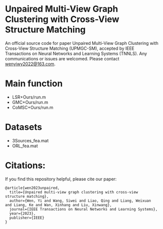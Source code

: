 # Unpaired Multi-View Graph Clustering with Cross-View Structure Matching

An official source code for paper Unpaired Multi-View Graph Clustering with Cross-View Structure Matching (UPMGC-SM), accepted by IEEE Transactions on Neural Networks and Learning Systems (TNNLS). Any communications or issues are welcomed. Please contact wenyiwy2022@163.com.

# Main function
- LSR+Ours/run.m
- GMC+Ours/run.m
- CoMSC+Ours/run.m

# Datasets
- 3Sources_fea.mat
- ORL_fea.mat

# Citations:
If you find this repository helpful, please cite our paper:
```
@article{wen2023unpaired,
  title={Unpaired multi-view graph clustering with cross-view structure matching},
  author={Wen, Yi and Wang, Siwei and Liao, Qing and Liang, Weixuan and Liang, Ke and Wan, Xinhang and Liu, Xinwang},
  journal={IEEE Transactions on Neural Networks and Learning Systems},
  year={2023},
  publisher={IEEE}
}
```

